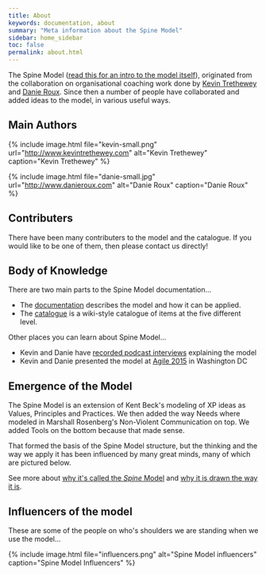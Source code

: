 ```yaml
---
title: About
keywords: documentation, about
summary: "Meta information about the Spine Model"
sidebar: home_sidebar
toc: false
permalink: about.html
---
```

The Spine Model ([read this for an intro to the model itself](documentation)), originated from the collaboration on organisational coaching work done by [Kevin Trethewey](http://www.twitter.com/kevintrethewey) and [Danie Roux](http://www.twitter.com/danieroux). Since then a number of people have collaborated and added ideas to the model, in various useful ways.

## Main Authors

{% include image.html file="kevin-small.png" url="http://www.kevintrethewey.com" alt="Kevin Trethewey" caption="Kevin Trethewey" %}

{% include image.html file="danie-small.jpg" url="http://www.danieroux.com" alt="Danie Roux" caption="Danie Roux" %}

## Contributers

There have been many contributers to the model and the catalogue. If you would like to be one of them, then please contact us directly!

## Body of Knowledge

There are two main parts to the Spine Model documentation...

* The [documentation](documentation) describes the model and how it can be applied.
* The [catalogue](catalogue) is a wiki-style catalogue of items at the five different level.

Other places you can learn about Spine Model...

* Kevin and Danie have [recorded podcast interviews](news.html) explaining the model
* Kevin and Danie presented the model at [Agile 2015](agile-2015-conference-talk) in Washington DC

## Emergence of the Model
The Spine Model is an extension of Kent Beck's modeling of XP ideas as Values, Principles and Practices. We then added the way Needs where modeled in Marshall Rosenberg's Non-Violent Communication on top. We added Tools on the bottom because that made sense. 

That formed the basis of the Spine Model structure, but the thinking and the way we apply it has been influenced by many great minds, many of which are pictured below.

See more about [why it's called the *Spine* Model](why-spine-model) and [why it is drawn the way it is](why-spine-drawn-that-way).

## Influencers of the model

These are some of the people on who's shoulders we are standing when we use the model...

{% include image.html file="influencers.png" alt="Spine Model influencers" caption="Spine Model Influencers" %}
